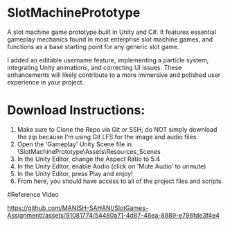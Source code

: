 # SlotMachinePrototype
A slot machine game prototype built in Unity and C#. It features essential gameplay mechanics found in most enterprise slot machine games, and functions as a base starting point for any generic slot game.

I added an editable username feature, implementing a particle system, integrating Unity animations, and correcting UI issues. These enhancements will likely contribute to a more immersive and polished user experience in your project.

# Download Instructions:
1) Make sure to Clone the Repo via Git or SSH; do NOT simply download the zip because I'm using Git LFS for the image and audio files.
2) Open the 'Gameplay' Unity Scene file in \SlotMachinePrototype\Assets\Resources\_Scenes
3) In the Unity Editor, change the Aspect Ratio to 5:4
4) In the Unity Editor, enable Audio (click on 'Mute Audio' to unmute)
5) In the Unity Editor, press Play and enjoy!
6) From here, you should have access to all of the project files and scripts.



#Reference Video

https://github.com/MANISH-SAHANI/SlotGames-Assignmentt/assets/91081774/54480a71-4d87-48ea-8889-e796fde3f4e4

